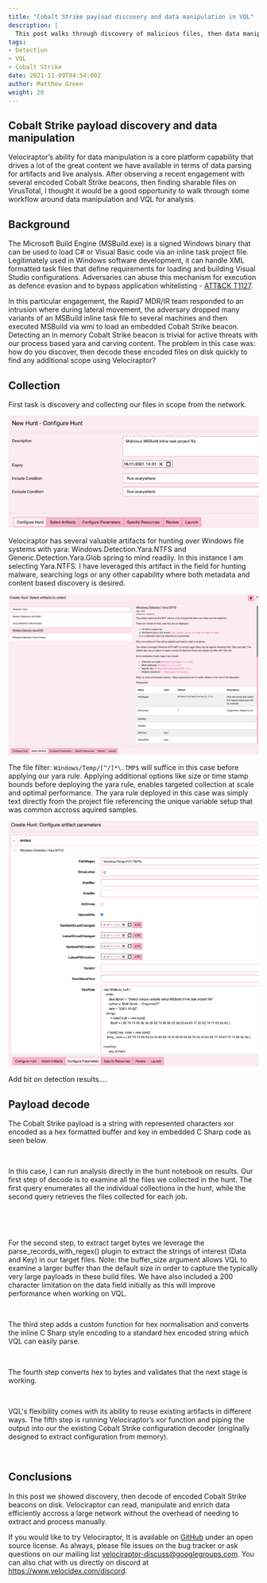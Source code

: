 ```yaml
---
title: "Cobalt Strike payload discovery and data manipulation in VQL"
description: |
  This post walks through discovery of malicious files, then data manipulation and decode in VQL.
tags:
- Detection
- VQL
- Cobalt Strike
date: 2021-11-09T04:54:00Z
author: Matthew Green
weight: 20
---
```


## Cobalt Strike payload discovery and data manipulation

Velociraptor’s ability for data manipulation is a core platform capability 
that drives a lot of the great content we have available in terms of data 
parsing for artifacts and live analysis. After observing a recent 
engagement with several encoded Cobalt Strike beacons, then finding 
sharable files on VirusTotal,  I thought it would be a good opportunity 
to walk through some workflow around data manipulation and VQL for 
analysis.


## Background

The Microsoft Build Engine (MSBuild.exe) is a signed Windows binary that 
can  be used to load C# or Visual Basic code via an inline task project 
file. Legitimately used in Windows software development, it can handle XML 
formatted task files that define requirements for loading and building 
Visual Studio configurations. Adversaries can abuse this mechanism for 
execution as defence evasion and to bypass application whitelisting - 
[ATT&CK T1127](https://attack.mitre.org/techniques/T1127/001/).

In this particular engagement, the Rapid7 MDR/IR team responded to an 
intrusion where during lateral movement, the adversary dropped many 
variants of an MSBuild inline task file to several machines and then 
executed MSBuild via wmi to load an embedded Cobalt Strike beacon. 
Detecting an in memory Cobalt Strike beacon is trivial for active threats 
with our process based yara and carving content. The problem in this case 
was: how do you discover, then decode these encoded files on disk quickly 
to find any additional scope using Velociraptor?



## Collection

First task is discovery and collecting our files in scope from the network. 

![Velociraptor GUI > hunt > add hunt](01_new_hunt.png)

Velociraptor has several valuable artifacts for hunting over Windows file 
systems with yara: Windows.Detection.Yara.NTFS and Generic.Detection.Yara.Glob
spring to mind readily.  In this instance I am selecting Yara.NTFS. I have 
leveraged this artifact in the field for hunting malware, searching logs or 
any other capability where both metadata and content based discovery is desired.

![Select artifact > Windows.Detection.Yara.NTFS](02_find_artifact.png)

The file filter: `Windows/Temp/[^/]*\.TMP$` will suffice in this case before 
applying our yara rule. Applying additional options like size or time 
stamp bounds before deploying the yara rule, enables targeted collection at 
scale and optimal performance. The yara rule deployed in this case was simply 
text directly from the project file referencing the unique variable setup 
that was common accross aquired samples.

![Windows.Detection.Yara.NTFS hunt configuration](03_configure_artifact.png)

Add bit on detection results....


## Payload decode
The Cobalt Strike payload is a string with represented characters xor encoded 
as a hex formatted buffer and key in embedded C Sharp code as seen below.

![]()

In this case, I can run analysis directly in the hunt notebook on results. Our 
first step of decode is to examine all the files we collected in the hunt. The 
first query enumerates all the individual collections in the hunt, while the 
second query retrieves the files collected for each job.

![]()

![]()

For the second step, to extract target bytes we leverage the parse_records_with_regex() 
plugin to extract the strings of interest (Data and Key) in our target files. 
Note: the buffer_size argument allows VQL to examine a larger buffer than the 
default size in order to capture the typically very large payloads in these build 
files. We have also included a 200 character limitation on the data field initially 
as this will improve performance when working on VQL.


![]()
![]()

The third step adds a custom function for hex normalisation and converts the inline 
C Sharp style encoding to a standard hex encoded string which VQL can easily parse.

![]()
![]()

The fourth step converts hex to bytes and validates that the next stage is working.

![]()
![]()

VQL's flexibility comes with its ability to reuse existing artifacts in different ways. 
The fifth step is running Velociraptor’s xor function and piping the output into our 
the existing Cobalt Strike configuration decoder (originally designed to extract 
configuration from memory). 

![]()
![]()


## Conclusions

In this post we showed discovery, then decode of encoded Cobalt Strike beacons on disk. 
Velociraptor can read, manipulate and enrich data efficiently accross a large network 
without the overhead of needing to extract and process manually.

If you would like to try Velociraptor, It is available on [GitHub](https://github.com/Velocidex/velociraptor) 
under an open source license. As always, please file issues on the bug tracker or ask 
questions on our mailing list velociraptor-discuss@googlegroups.com. You can also chat 
with us directly on discord at https://www.velocidex.com/discord.




